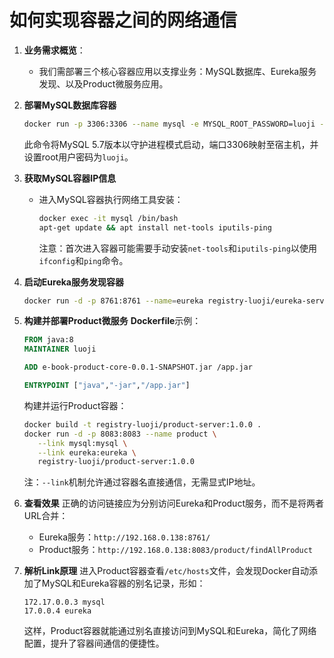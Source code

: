 # 如何实现容器之间的网络通信

1. **业务需求概览**：
   - 我们需部署三个核心容器应用以支撑业务：MySQL数据库、Eureka服务发现、以及Product微服务应用。

2. **部署MySQL数据库容器**
   ```bash
   docker run -p 3306:3306 --name mysql -e MYSQL_ROOT_PASSWORD=luoji -d mysql:5.7
   ```
   此命令将MySQL 5.7版本以守护进程模式启动，端口3306映射至宿主机，并设置root用户密码为`luoji`。

3. **获取MySQL容器IP信息**
   - 进入MySQL容器执行网络工具安装：
     ```bash
     docker exec -it mysql /bin/bash
     apt-get update && apt install net-tools iputils-ping
     ```
     注意：首次进入容器可能需要手动安装`net-tools`和`iputils-ping`以使用`ifconfig`和`ping`命令。

4. **启动Eureka服务发现容器**
   ```bash
   docker run -d -p 8761:8761 --name=eureka registry-luoji/eureka-server:1.0.0
   ```

5. **构建并部署Product微服务**
   **Dockerfile**示例：
   ```Dockerfile
   FROM java:8
   MAINTAINER luoji
   
   ADD e-book-product-core-0.0.1-SNAPSHOT.jar /app.jar
   
   ENTRYPOINT ["java","-jar","/app.jar"]
   ```
   构建并运行Product容器：
   ```bash
   docker build -t registry-luoji/product-server:1.0.0 .
   docker run -d -p 8083:8083 --name product \
      --link mysql:mysql \
      --link eureka:eureka \
      registry-luoji/product-server:1.0.0
   ```
   注：`--link`机制允许通过容器名直接通信，无需显式IP地址。

6. **查看效果**
   正确的访问链接应为分别访问Eureka和Product服务，而不是将两者URL合并：
   - Eureka服务：`http://192.168.0.138:8761/`
   - Product服务：`http://192.168.0.138:8083/product/findAllProduct`

7. **解析Link原理**
   进入Product容器查看`/etc/hosts`文件，会发现Docker自动添加了MySQL和Eureka容器的别名记录，形如：
   ```
   172.17.0.0.3 mysql
   17.0.0.4 eureka
   ```
   这样，Product容器就能通过别名直接访问到MySQL和Eureka，简化了网络配置，提升了容器间通信的便捷性。